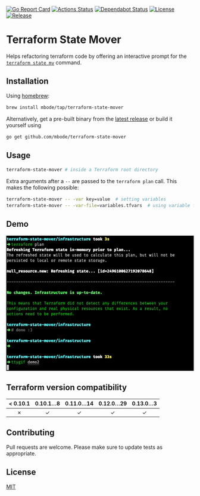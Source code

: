 [![Go Report Card](https://goreportcard.com/badge/github.com/mbode/terraform-state-mover)](https://goreportcard.com/report/github.com/mbode/terraform-state-mover)
[![Actions Status](https://github.com/mbode/terraform-state-mover/workflows/Go/badge.svg)](https://github.com/mbode/terraform-state-mover/actions)
[![Dependabot Status](https://api.dependabot.com/badges/status?host=github&repo=mbode/terraform-state-mover)](https://dependabot.com)
[![License](https://img.shields.io/github/license/mbode/terraform-state-mover)](https://github.com/mbode/terraform-state-mover/blob/master/LICENSE)
[![Release](https://img.shields.io/github/v/release/mbode/terraform-state-mover)](https://github.com/mbode/terraform-state-mover/releases/latest)

# Terraform State Mover

Helps refactoring terraform code by offering an interactive prompt for the [`terraform state mv`](https://www.terraform.io/docs/commands/state/mv.html) command.

## Installation

Using [homebrew](https://brew.sh/):
```bash
brew install mbode/tap/terraform-state-mover
```

Alternatively, get a pre-built binary from the [latest release](https://github.com/mbode/terraform-state-mover/releases/latest) or build it yourself using

```bash
go get github.com/mbode/terraform-state-mover
```

## Usage

```bash
terraform-state-mover # inside a Terraform root directory
```

Extra arguments after a `--` are passed to the `terraform plan` call. This makes the following possible:
```bash
terraform-state-mover -- -var key=value  # setting variables
terraform-state-mover -- -var-file=variables.tfvars  # using variable files
```

## Demo

![](demo.gif)

## Terraform version compatibility

| < 0.10.1 | 0.10.1…8 | 0.11.0…14 | 0.12.0…29 | 0.13.0…3 |
|:--------:|:--------:|:---------:|:--------:|:--------:|
| ✗        | ✓        | ✓         | ✓        | ✓        |

## Contributing
Pull requests are welcome. Please make sure to update tests as appropriate.

## License
[MIT](https://choosealicense.com/licenses/mit/)
